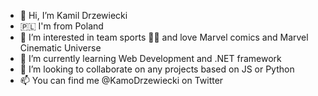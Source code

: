 - 👋 Hi, I’m Kamil Drzewiecki
- 🇵🇱 I'm from Poland
- 👀 I’m interested in team sports 🏀🏐 and love Marvel comics and Marvel Cinematic Universe
- 🌱 I’m currently learning Web Development and .NET framework
- 💞️ I’m looking to collaborate on any projects based on JS or Python
- 📫 You can find me @KamoDrzewiecki on Twitter

<!---
drzewkoKamil/drzewkoKamil is a ✨ special ✨ repository because its `README.md` (this file) appears on your GitHub profile.
You can click the Preview link to take a look at your changes.
--->
